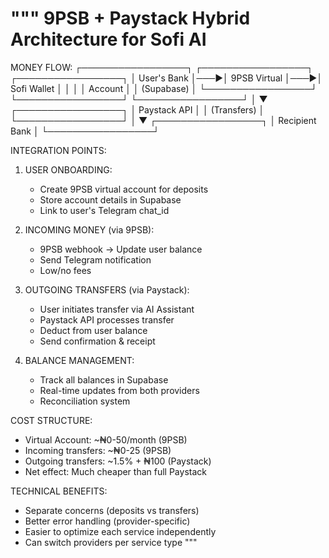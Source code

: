 """
9PSB + Paystack Hybrid Architecture for Sofi AI
===============================================

MONEY FLOW:
┌─────────────────┐    ┌─────────────────┐    ┌─────────────────┐
│   User's Bank   │───▶│  9PSB Virtual   │───▶│   Sofi Wallet   │
│                 │    │    Account      │    │   (Supabase)    │
└─────────────────┘    └─────────────────┘    └─────────────────┘
                                                        │
                                                        ▼
                                               ┌─────────────────┐
                                               │   Paystack API  │
                                               │   (Transfers)   │
                                               └─────────────────┘
                                                        │
                                                        ▼
                                               ┌─────────────────┐
                                               │ Recipient Bank  │
                                               └─────────────────┘

INTEGRATION POINTS:

1. USER ONBOARDING:
   - Create 9PSB virtual account for deposits
   - Store account details in Supabase
   - Link to user's Telegram chat_id

2. INCOMING MONEY (via 9PSB):
   - 9PSB webhook → Update user balance
   - Send Telegram notification
   - Low/no fees

3. OUTGOING TRANSFERS (via Paystack):
   - User initiates transfer via AI Assistant
   - Paystack API processes transfer
   - Deduct from user balance
   - Send confirmation & receipt

4. BALANCE MANAGEMENT:
   - Track all balances in Supabase
   - Real-time updates from both providers
   - Reconciliation system

COST STRUCTURE:
- Virtual Account: ~₦0-50/month (9PSB)
- Incoming transfers: ~₦0-25 (9PSB)
- Outgoing transfers: ~1.5% + ₦100 (Paystack)
- Net effect: Much cheaper than full Paystack

TECHNICAL BENEFITS:
- Separate concerns (deposits vs transfers)
- Better error handling (provider-specific)
- Easier to optimize each service independently
- Can switch providers per service type
"""

